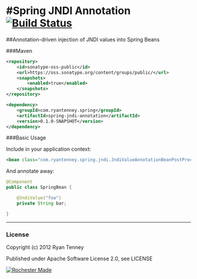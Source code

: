 #Spring JNDI Annotation [![Build Status](https://secure.travis-ci.org/ryantenney/spring-jndi-annotation.png)](http://travis-ci.org/ryantenney/spring-jndi-annotation)
=================================

##Annotation-driven injection of JNDI values into Spring Beans

###Maven

```xml
<repository>
	<id>sonatype-oss-public</id>
	<url>https://oss.sonatype.org/content/groups/public/</url>
	<snapshots>
		<enabled>true</enabled>
	</snapshots>
</repository>

<dependency>
	<groupId>com.ryantenney.spring</groupId>
	<artifactId>spring-jndi-annotation</artifactId>
	<version>0.1.0-SNAPSHOT</version>
</dependency>
```

###Basic Usage

Include in your application context:

```xml
<bean class="com.ryantenney.spring.jndi.JndiValueAnnotationBeanPostProcessor" />
```

And annotate away:

```java
@Component
public class SpringBean {

	@JndiValue("foo")
	private String bar;

}
```

---

### License

Copyright (c) 2012 Ryan Tenney

Published under Apache Software License 2.0, see LICENSE

[![Rochester Made](http://rochestermade.com/media/images/rochester-made-dark-on-light.png)](http://rochestermade.com)
